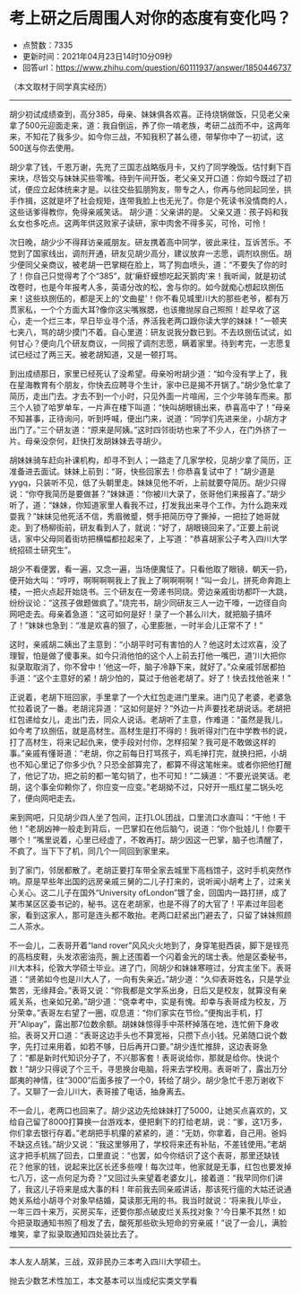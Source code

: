 # 考上研之后周围人对你的态度有变化吗？
- 点赞数：7335
- 更新时间：2021年04月23日14时10分09秒
- 回答url：https://www.zhihu.com/question/60111937/answer/1850446737
<body>
 <p data-pid="YHPzjV7B">（本文取材于同学真实经历）</p>
 <hr>
 <p data-pid="ngSu8qDH">胡少初试成绩查到，高分385，母亲、妹妹俱各欢喜。正待烧锅做饭，只见老父亲拿了500元迎面走来，道：我自倒运，养了你一啃老族，考研二战而不中，这两年来，不知花了我多少。如今你三战，不知我积了甚么德，带挈你中了一初试，这500送与你去使用。</p>
 <p data-pid="K6jEyO5o">胡少拿了钱，千恩万谢，先充了三国志战略版月卡，又约了同学晚饭。估忖剩下百来块，尽皆交与妹妹买些零嘴。待到午间开饭，老父亲又开口道：你如今既过了初试，便应立起体统来才是。以往交些狐朋狗友，带专之人，你再与他同起同坐，拱手作揖，这就是坏了社会规矩，连带我脸上也无光了。你是个死读书没情商的人，这些话爹得教你，免得亲戚笑话。 胡少道：父亲讲的是。 父亲又道：孩子妈和我幺女也多吃点。这两年供这败家子读研，家中肉舍不得多买，可怜，可怜！</p>
 <p data-pid="J3RK9G0a">次日晚，胡少少不得拜访亲戚朋友。研友携着高中同学，彼此来往，互诉苦乐。不觉到了国家线出，调剂开通，研友见胡少高分，建议放弃一志愿，调剂玖捌伍。胡少便同父亲商议，被老胡一巴掌糊在脸上，骂了狗血喷头，道：“不要失了你的时了！你自己只觉得考了个“385”，就'癞虾蟆想吃起天鹅肉'来！我听闻，就是初试改卷时，也是今年报考人多，英语分改的松，舍与你的。如今就痴心想起玖捌伍来！这些玖捌伍的，都是天上的'文曲星'！你不看见城里川大的那些老爷，都有万贯家私，一个个方面大耳?像你这尖嘴猴腮，也该撒抛尿自己照照！趁早收了这心，走一个烂三本，早日毕业寻个活，养活我老两口跟你读大学的妹妹！”一顿夹七夹八，骂的胡少摸门不着。自心里道：研友说我分数已到。不去玖捌伍试试，如何甘心？便向几个研友商议，一同报了调剂志愿，瞒着家里。待到考完，一志愿复试已经过了两三天。被老胡知道，又是一顿打骂。</p>
 <p data-pid="BXMAuGQF">到出成绩那日，家里已经死认了没希望。母亲吩咐胡少道：“如今没有学上了，我在星海教育有个朋友，你快去应聘寻个生计，家中已是揭不开锅了。”胡少急忙拿了简历，走出门去。才去不到一个小时，只见外面一片喧闹，三个少年骑车而来。那三个人锁了哈罗单车，一片声在楼下叫道：“快叫胡眼镜出来，恭喜高中了！”母亲不知甚事，正待询问，听到呼喊，便出门来，说道：“同学们先进来坐，小胡方才出门了。”三个研友道：“原来是阿姨。”这时四邻街坊也来了不少人，在门外挤了一片。母亲没奈何，赶快打发胡妹妹去寻胡少。</p>
 <p data-pid="EVBycLAU">胡妹妹骑车赶向补课机构，却寻不到人；一路走了几家学校，见胡少拿了简历，正准备进去面试。妹妹上前到：“哥，快些回家去！你恭喜复试中了！”胡少道是yygq，只装听不见，低了头朝里走。妹妹见他不听，上前就要夺简历。胡少只得说：“你夺我简历是要做甚？”妹妹道：“你被川大录了，张哥他们来报喜了。”胡少听了，道：“妹妹，你知道家里人看我不过，打发我出来寻个工作。为什么跑来戏耍我？”妹妹见他死活不信，秀眉微蹙，劈手把简历夺了撕掉，一把拉了她哥就走。到了杨柳街前，研友看到人了，就说：“好了，胡眼镜回来了。”正要上前说话，家中父母同着街坊把横幅都拉起来了，上写道：“恭喜胡家公子考入四川大学统招硕士研究生”。</p>
 <p data-pid="zeSKhvNk">胡少不看便罢，看一遍，又念一遍，当场便魔怔了。只看他取了眼镜，朝天一扔，便开始大叫：“哼哼，啊啊啊啊我上了我上了啊啊啊啊！”叫一会儿，拼死命奔跑上楼，一把火点起开始烧书。三个研友在一旁递书同烧。旁边亲戚街坊都吓一大跳，纷纷议论：“这孩子做题做疯了。”烧完书，胡少同研友三人一边干嚎，一边径自向网吧走去。母亲着急道：“这可如何是好！录了一个甚么川大，就把脑子搞坏了！”妹妹也急到：“准是欢喜的狠了，心里膨胀，一时半会儿正常不了！”</p>
 <p data-pid="aAQVLhPa">这时，亲戚胡二姨出了主意到：“小胡平时可有害怕的人？他这时太过欢喜，没了理智，怕是做了傻事来。如今只消他怕的这个人上前去打他一嘴巴，道‘川大把你拟录取取消了，你不曾中！’他这一吓，脑子冷静下来，就好了。”众亲戚邻居都拍手道：“这个主意好的紧！胡少怕的，莫过于他爸老胡了。好了！快去找他爸来！”</p>
 <p data-pid="5ARiQZE2">正说着，老胡下班回家，手里拿了一个大红包走进门里来。进门见了老婆，老婆急忙拉着说了一番。老胡诧异道：“这如何是好？”外边一片声要找老胡说话。老胡把红包递给女儿，走出门去，同众人说话。老胡听了主意，作难道：“虽然是我儿，如今考了玖捌伍，就是高材生。高材生是打不得的！我听得对门在中学教书的说，打了高材生，将来记起仇来，使手段对付你，怎样招架？我可是不敢做这样的事。”亲戚有懂哥道：“老胡，你之前每日打骂孩子，鸡毛掸打完，就换扫把，小胡也不知心里记了你多少仇？只恐全部算完了，都算不得这笔帐来。或者你把他打醒了，他记了功，把之前的都一笔勾销了，也不可知！”二姨道：“不要光说笑话。老胡，这个事全仰赖你了，你应变一应变。”老胡拗不过，只好开一瓶红星二锅头吃了，便向网吧走去。</p>
 <p data-pid="3MGKAIJ_">来到网吧，只见胡少四人坐了包间，正打LOL团战，口里流口水直叫：“干他！干他！”老胡凶神一般走到背后，一巴掌扣在他后脑勺，说道：“你个批娃儿！你要干哪个！”嘴里说着，心里已经虚了，不敢再打。胡少因这一巴掌，脑子也清醒了，不疯了。当下下了机，同几个一同回到家里来。</p>
 <p data-pid="Xn9-XZ6f">到了家门，邻居都散了。老胡正要打车带全家去城里下高档馆子，这时手机突然作响。原是早些年出国的远房亲戚三舅的二儿子打来的，说听闻小胡考上了，过来关心关心。这二儿子在国外“University ofLondon”镀了金，回国内一路打拼，成了某市某区区委书记的，秘书。这在老胡家，也是不得了的大官了！平素过年回老家，看到这家人，那可是连头都不敢抬。老两口赶紧出门避去了，只留了妹妹照顾二人茶水。</p>
 <p data-pid="qGMyn27L">不一会儿，二表哥开着“land rover”风风火火地到了，身穿笔挺西装，脚下是锃亮的高档皮鞋，头发浓密油亮，腕上还围着一个闪着金光的瑞士表。他是区委秘书，川大本科，伦敦大学硕士毕业。进了门，同胡少和妹妹寒暄过，分宾主坐下。表哥道：“贤弟如今也是川大人了，一向有失亲近。”胡少道：“久仰表哥姓名，只是学业繁苦，无缘拜会。”表哥又说：“你我都是文学系出身，日后又是校友，就算没有亲戚关系，也亲如兄弟。”胡少道：“侥幸考中，实是有愧。却幸与表哥成为校友，万分荣幸。”表哥左右望了一圈，叹息道：“你们家实在节俭。”便掏出手机，打开“Alipay”，露出那7位数余额。胡妹妹惊得手中茶杯掉落在地，连忙俯下身收拾。表哥又开口道：“表哥这边手头也不算宽裕，只攒下点小钱。兄弟随口说个数字，先打过来用着，如若不够，日后再开口要。”胡少连忙推辞，这边表哥急了：“都是新时代知识分子了，不兴那客套！表哥说给你，那就是给你。快说个数！”胡少只得说了个三千，寻思换台电脑，将来去学校用。表哥听了，露出万分鄙夷的神情，往“3000”后面多按了一个0，转给了胡少。胡少急忙千恩万谢收下了。又聊了一会儿川大，表哥接了电话，抽身离去。</p>
 <p data-pid="uPD0CsZC">不一会儿，老两口也回来了。胡少这边先给妹妹打了5000，让她买点喜欢的，又给自己留了8000打算换一台游戏本，便把剩下的打给老胡，说：“爹，这1万多，你们拿去银行存着。”老胡把手机攥的紧紧的，道：“无妨，你拿着，自己用。爸妈不缺这点钱。”胡少又说：“我这里够用了，学校将来还有补贴，不差钱使用。”老胡这才把手机揣了回去，口里直说：“也罢，如今你结识了这个表哥，那里还缺钱花？他家的钱，说起来比区长还多些哩！每次过年，他家就是无事，红包也要发掉七八万，这一点何足为奇？”又回过头来望着老婆女儿，接着道：“我早同你们讲了，我这儿子将来是成大事的料！年前我去同亲戚讲话，那该死行瘟的大姑还说通她关系给小胡寻个对象早结婚，莫读那无用的书。我当时就说：‘将来我儿毕业，一年三四十来万，买房买车，还要你那点破皮烂关系找对象？’今日果不其然！如今把录取通知书照了相发了去，酸死那些砍头短命的穷亲戚！”说了一会儿，满脸堆笑，拿了拟录取通知四处装比去了。</p>
 <hr>
 <p data-pid="GTeMYXQB">本人友人胡某，三战，双非民办三本考入四川大学硕士。</p>
 <p data-pid="fZVad0NA">抛去少数艺术性加工，本文基本可以当成纪实类文学看</p>
 <p></p>
</body>